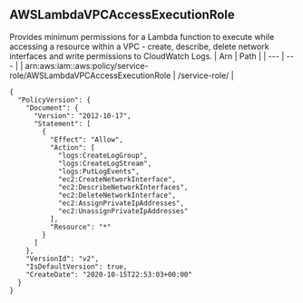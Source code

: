 
## AWSLambdaVPCAccessExecutionRole
Provides minimum permissions for a Lambda function to execute while accessing a resource within a VPC - create, describe, delete network interfaces and write permissions to CloudWatch Logs. 
| Arn | Path |
| --- | --- |
| arn:aws:iam::aws:policy/service-role/AWSLambdaVPCAccessExecutionRole | /service-role/ |
```
{
  "PolicyVersion": {
    "Document": {
      "Version": "2012-10-17",
      "Statement": [
        {
          "Effect": "Allow",
          "Action": [
            "logs:CreateLogGroup",
            "logs:CreateLogStream",
            "logs:PutLogEvents",
            "ec2:CreateNetworkInterface",
            "ec2:DescribeNetworkInterfaces",
            "ec2:DeleteNetworkInterface",
            "ec2:AssignPrivateIpAddresses",
            "ec2:UnassignPrivateIpAddresses"
          ],
          "Resource": "*"
        }
      ]
    },
    "VersionId": "v2",
    "IsDefaultVersion": true,
    "CreateDate": "2020-10-15T22:53:03+00:00"
  }
}
```
